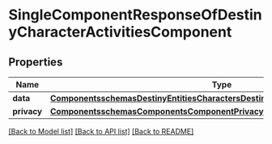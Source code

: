 # SingleComponentResponseOfDestinyCharacterActivitiesComponent

## Properties
Name | Type | Description | Notes
------------ | ------------- | ------------- | -------------
**data** | [**ComponentsschemasDestinyEntitiesCharactersDestinyCharacterActivitiesComponent**](ComponentsschemasDestinyEntitiesCharactersDestinyCharacterActivitiesComponent.md) |  | [optional] 
**privacy** | [**ComponentsschemasComponentsComponentPrivacySetting**](ComponentsschemasComponentsComponentPrivacySetting.md) |  | [optional] 

[[Back to Model list]](../README.md#documentation-for-models) [[Back to API list]](../README.md#documentation-for-api-endpoints) [[Back to README]](../README.md)


